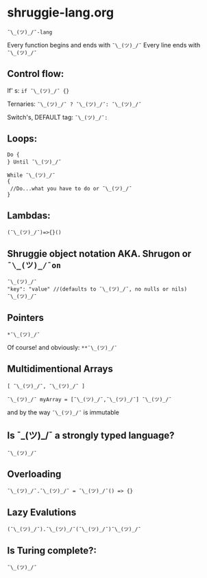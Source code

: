 # shruggie-lang.org

` ¯\_(ツ)_/¯-lang `

Every function begins and ends with `¯\_(ツ)_/¯`
Every line ends with `¯\_(ツ)_/¯`

## Control flow:

If' s: `if ¯\_(ツ)_/¯ {}`

Ternaries: `¯\_(ツ)_/¯ ? ¯\_(ツ)_/¯: ¯\_(ツ)_/¯`

Switch's, DEFAULT tag: `¯\_(ツ)_/¯:`

## Loops:

```
Do {
} Until ¯\_(ツ)_/¯
```

```
While ¯\_(ツ)_/¯
{
 //Do...what you have to do or ¯\_(ツ)_/¯
}
```

## Lambdas: 

```
(¯\_(ツ)_/¯)=>{}()
```

## Shruggie object notation AKA. Shrugon or `¯\_(ツ)_/¯on`

```
¯\_(ツ)_/¯
"key": "value" //(defaults to ¯\_(ツ)_/¯, no nulls or nils)
¯\_(ツ)_/¯
```

## Pointers

`*¯\_(ツ)_/¯`

Of course! and obviously: `**¯\_(ツ)_/¯`

## Multidimentional Arrays

`[ ¯\_(ツ)_/¯, ¯\_(ツ)_/¯ ]`

``¯\_(ツ)_/¯ myArray = [¯\_(ツ)_/¯,¯\_(ツ)_/¯] ¯\_(ツ)_/¯``

and by the way `¯\_(ツ)_/¯` is immutable

## Is ¯\_(ツ)_/¯ a strongly typed language?
 
`¯\_(ツ)_/¯`

## Overloading

`¯\_(ツ)_/¯.¯\_(ツ)_/¯ = ¯\_(ツ)_/¯() => {}`

## Lazy Evalutions

`(¯\_(ツ)_/¯).¯\_(ツ)_/¯(¯\_(ツ)_/¯)¯\_(ツ)_/¯`

## Is Turing complete?: 

`¯\_(ツ)_/¯`
